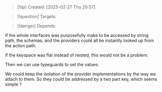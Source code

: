 
>[!tip] Created: [2025-02-27 Thu 20:57]

>[!question] Targets: 

>[!danger] Depends: 

If the whole interfaces was purposefully make to be accessed by string path, the schemas, and the providers could all be instantly looked up from the action path.

If the keyspace was flat instead of nested, this would not be a problem.

Then we can use typeguards to set the values.

We could keep the isolation of the provider implementations by the way we attach to them.
So they could be addressed by a two part key, which seems simple ?